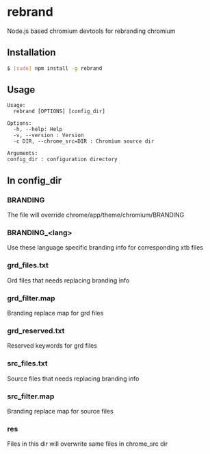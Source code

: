 # rebrand
Node.js based chromium devtools for rebranding chromium

## Installation

```sh
$ [sudo] npm install -g rebrand
```

## Usage

```
Usage:
  rebrand [OPTIONS] [config_dir]

Options:
  -h, --help: Help
  -v, --version : Version
  -c DIR, --chrome_src=DIR : Chromium source dir

Arguments:
config_dir : configuration directory
```

## In config_dir

### BRANDING

The file will override chrome/app/theme/chromium/BRANDING

### BRANDING_&lt;lang&gt;

Use these language specific branding info for corresponding xtb files

### grd_files.txt

Grd files that needs replacing branding info

### grd_filter.map

Branding replace map for grd files

### grd_reserved.txt

Reserved keywords for grd files

### src_files.txt

Source files that needs replacing branding info

### src_filter.map

Branding replace map for source files

### res

Files in this dir will overwrite same files in chrome_src dir
